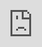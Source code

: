 ```yaml
---

title: Conference Livestream (English)

permalink: /Videos/Conference-livestream-en

---
```

<div class="bp-vimeo">
  
<iframe src="https://vimeo.com/event/1924445/embed" frameborder="0" allow="autoplay; fullscreen; picture-in-picture" allowfullscreen style="position:absolute;top:0;left:0;width:100%;height:100%;"></iframe>

</div>
